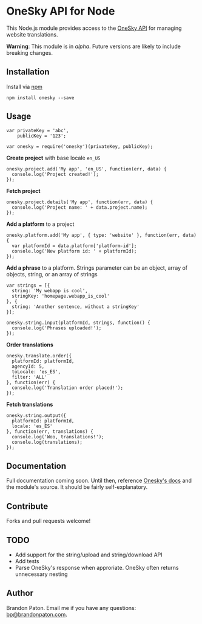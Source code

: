 OneSky API for Node
===========

This Node.js module provides access to the [OneSky API](http://developer.oneskyapp.com/api) for managing website translations.

**Warning**: This module is in *alpha*. Future versions are likely to include breaking changes.

Installation
----------

Install via [npm](http://npmjs.org/)

    npm install onesky --save

Usage
----------

    var privateKey = 'abc', 
        publicKey = '123';
        
    var onesky = require('onesky')(privateKey, publicKey);


**Create project** with base locale `en_US`

    onesky.project.add('My app', 'en_US', function(err, data) {
      console.log('Project created!');
    });
    
    
    
**Fetch project**
  
    onesky.project.details('My app', function(err, data) {
      console.log('Project name: ' + data.project.name);
    });
    
    
    
**Add a platform** to a project

    onesky.platform.add('My app', { type: 'website' }, function(err, data) {
      var platformId = data.platform['platform-id'];
      console.log('New platform id: ' + platformId);
    });



**Add a phrase** to a platform. Strings parameter can be an object, array of objects, string, or an array of strings
    
    var strings = [{
      string: 'My webapp is cool',
      stringKey: 'homepage.webapp_is_cool'
    }, {
      string: 'Another sentence, without a stringKey'
    }];

    onesky.string.input(platformId, strings, function() {
      console.log('Phrases uploaded!');
    });



**Order translations**

    onesky.translate.order({
      platformId: platformId,
      agencyId: 5,
      toLocale: 'es_ES',
      filter: 'ALL'
    }, function(err) {
      console.log('Translation order placed!');
    });
    
    

**Fetch translations**

    onesky.string.output({
      platformId: platformId,
      locale: 'es_ES'
    }, function(err, translations) {
      console.log('Woo, translations!');
      console.log(translations);
    });


Documentation
----------

Full documentation coming soon. Until then, reference [Onesky's docs](http://developer.oneskyapp.com/api) and the module's source. 
It should be fairly self-explanatory.

Contribute
----------

Forks and pull requests welcome!

TODO
----------
* Add support for the string/upload and string/download API
* Add tests
* Parse OneSky's response when approriate. OneSky often returns unnecessary nesting

Author
----------

Brandon Paton. Email me if you have any questions: [bp@brandonpaton.com](mailto:bp@brandonpaton.com).

